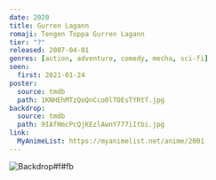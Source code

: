 ```yaml
---
date: 2020
title: Gurren Lagann
romaji: Tengen Toppa Gurren Lagann
tier: "?"
released: 2007-04-01
genres: [action, adventure, comedy, mecha, sci-fi]
seen:
  first: 2021-01-24
poster:
  source: tmdb
  path: 1KNHEhMTzQoQnCco0lTOEsTYRtT.jpg
backdrop:
  source: tmdb
  path: 9IAfHmcPcQjKEzlAwnY777iItbi.jpg
link:
  MyAnimeList: https://myanimelist.net/anime/2001
---
```


![Backdrop#f#fb](https://image.tmdb.org/t/p/w1280/hpWt972OjP3veaGYS1Qn8Z87MLO.jpg "Source: TMDB")
